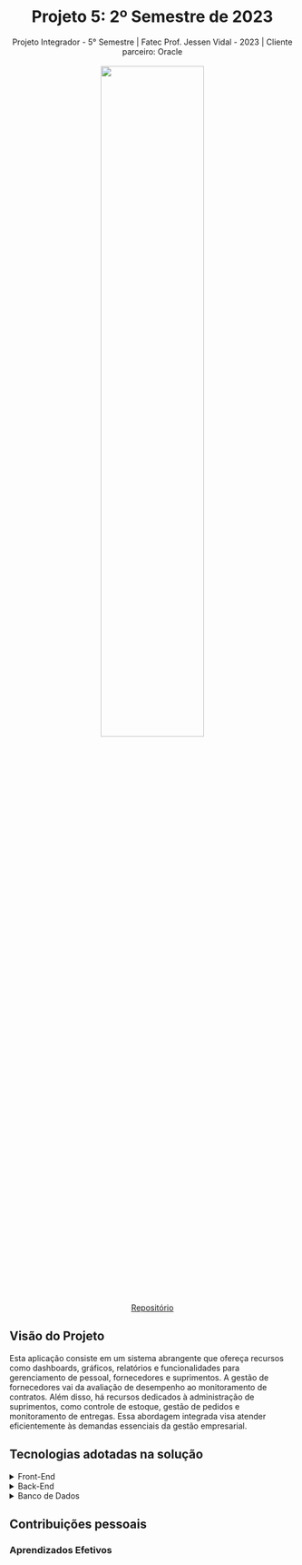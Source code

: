 <h1 align="center"> Projeto 5: 2º Semestre de 2023 </h1>

<div align="center"> Projeto Integrador - 5° Semestre | Fatec Prof. Jessen Vidal - 2023 | Cliente parceiro: Oracle </div>
<br>
<div align="center"><img src="https://github.com/PatrickSouzza/ols/blob/main/Oracle_Logo.jpg" width="60%" height="55%"></div>
<div align="center">
<br>

[Repositório](https://github.com/GroupHextech/HEXTECH-API5sem)
</div>

## Visão do Projeto

Esta aplicação consiste em um sistema abrangente que ofereça recursos como dashboards, gráficos, relatórios e funcionalidades para gerenciamento de pessoal, fornecedores e suprimentos.
A gestão de fornecedores vai da avaliação de desempenho ao monitoramento de contratos. Além disso, há recursos dedicados à administração de suprimentos, como controle de estoque, gestão de pedidos e monitoramento de entregas. Essa abordagem integrada visa atender eficientemente às demandas essenciais da gestão empresarial.

## Tecnologias adotadas na solução

<details>
<summary>Front-End</summary>

* [JavaScript (ES6)](https://www.javascript.com)
* [HTML5](https://www.w3schools.com/css/)
* [CSS3](https://www.w3schools.com/css/)
* [Vue.js 2](https://vuejs.org/)


</details>

<details>
<summary>Back-End</summary>

* [Java](https://www.java.com/pt-BR/?msclkid=7faa842eb8f811ecab39772d4c1ae90b)

* [Spring boot](https://spring.io/projects/spring-boot)

</details>

<details>
<summary>Banco de Dados</summary>

* [Oracle Autonomous Database](https://www.oracle.com/br/autonomous-database/)

</details>

## Contribuições pessoais

### Aprendizados Efetivos
